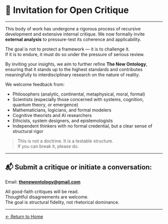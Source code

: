# 🧪 Invitation for Open Critique  

---

This body of work has undergone a rigorous process of recursive development and extensive internal critique. We now formally invite **external analysis** to pressure-test its coherence and applicability.

The goal is not to protect a framework — it is to challenge it.  
If it is to endure, it must do so under the pressure of serious review.

By inviting your insights, we aim to further refine **The New Ontology**, ensuring that it stands up to the highest standards and contributes meaningfully to interdisciplinary research on the nature of reality.

We welcome feedback from:

- Philosophers (analytic, continental, metaphysical, moral, formal)
- Scientists (especially those concerned with systems, cognition, quantum theory, or emergence)
- Mathematicians, logicians, and formal modelers
- Cognitive theorists and AI researchers
- Ethicists, system designers, and epistemologists
- Independent thinkers with no formal credential, but a clear sense of structural rigor

> This is not a doctrine. It is a testable structure.  
> If you can break it, please do.

---

## 📬 Submit a critique or initiate a conversation:

Email: **thenewontology@gmail.com**

All good-faith critiques will be read.  
Thoughtful disagreements are welcome.  
The goal is structural fidelity, not rhetorical dominance.

---

[← Return to Home](/The-New-Ontology-Public-Release/)
